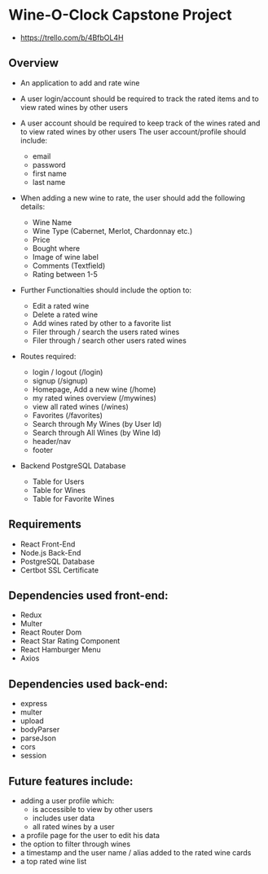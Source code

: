 # Wine-O-Clock Capstone Project
- https://trello.com/b/4BfbOL4H

## Overview
- An application to add and rate wine
- A user login/account should be required to track the rated items and to view rated wines by other users

- A user account should be required to keep track of the wines rated and to view rated wines by other users
The user account/profile should include:
    - email
    - password
    - first name
    - last name

- When adding a new wine to rate, the user should add the following details:
    - Wine Name
    - Wine Type (Cabernet, Merlot, Chardonnay etc.)
    - Price
    - Bought where
    - Image of wine label
    - Comments (Textfield)
    - Rating between 1-5

- Further Functionalties should include the option to:
    - Edit a rated wine
    - Delete a rated wine
    - Add wines rated by other to a favorite list 
    - Filer through / search the users rated wines
    - Filer through / search other users rated wines

- Routes required:
    - login / logout (/login)
    - signup (/signup)
    - Homepage, Add a new wine (/home)
    - my rated wines overview (/mywines)
    - view all rated wines (/wines)
    - Favorites (/favorites)
    - Search through My Wines (by User Id)
    - Search through All Wines (by Wine Id)
    - header/nav
    - footer

- Backend PostgreSQL Database
    - Table for Users
    - Table for Wines
    - Table for Favorite Wines 


## Requirements 
- React Front-End
- Node.js Back-End
- PostgreSQL Database
- Certbot SSL Certificate 

## Dependencies used front-end:
- Redux
- Multer
- React Router Dom
- React Star Rating Component
- React Hamburger Menu
- Axios

## Dependencies used back-end:
- express
- multer
- upload
- bodyParser
- parseJson
- cors
- session


## Future features include:
- adding a user profile which:
    - is accessible to view by other users
    - includes user data
    - all rated wines by a user 
- a profile page for the user to edit his data
- the option to filter through wines
- a timestamp and the user name / alias added to the rated wine cards
- a top rated wine list